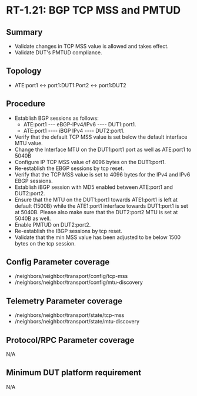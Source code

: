 # RT-1.21: BGP TCP MSS and PMTUD 

## Summary

*   Validate changes in TCP MSS value is allowed and takes effect.
*   Validate DUT's PMTUD compliance.

## Topology

*   ATE:port1 <-> port1:DUT1:Port2 <-> port1:DUT2

## Procedure

*   Establish BGP sessions as follows:
    *   ATE:port1 --- eBGP-IPv4/IPv6 ---- DUT1:port1.
    *   ATE:port1 ---- iBGP IPv4 ---- DUT2:port1.
*   Verify that the default TCP MSS value is set below the default interface MTU value.
*   Change the Interface MTU on the DUT1:port1 port as well as ATE:port1 to 5040B
*   Configure IP TCP MSS value of 4096 bytes on the DUT1:port1.
*   Re-establish the EBGP sessions by tcp reset.
*   Verify that the TCP MSS value is set to 4096 bytes for the IPv4 and IPv6 EBGP sessions.
*   Establish iBGP session with MD5 enabled between ATE:port1 and DUT2:port2.
*   Ensure that the MTU on the DUT1:port1 towards ATE1:port1 is left at default (1500B) while the ATE1:port1 interface towards DUT1:port1 is set at 5040B. Please also make sure that the DUT2:port2 MTU is set at 5040B as well.
*   Enable PMTUD on DUT2:port2. 
*   Re-establish the IBGP sessions by tcp reset.
*   Validate that the min MSS value has been adjusted to be below 1500 bytes on the tcp session.

## Config Parameter coverage

*   /neighbors/neighbor/transport/config/tcp-mss 
*   /neighbors/neighbor/transport/config/mtu-discovery 

## Telemetry Parameter coverage

*   /neighbors/neighbor/transport/state/tcp-mss 
*   /neighbors/neighbor/transport/state/mtu-discovery 

## Protocol/RPC Parameter coverage

N/A

## Minimum DUT platform requirement

N/A
